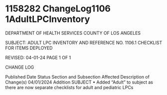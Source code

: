 # 1158282 ChangeLog1106 1AdultLPCInventory

DEPARTMENT OF HEALTH SERVICES 
COUNTY OF LOS ANGELES 
  
SUBJECT: ADULT LPC INVENTORY AND  REFERENCE NO. 1106.1 
  CHECKLIST FOR ITEMS DEPLOYED 
 
 
 
REVISED: 04-01-24 PAGE 1 OF 1  
 
CHANGE LOG 
 
Published 
Date 
Status Section and 
Subsection Affected 
Description of Change(s) 
04/01/2024 Addition SUBJECT 
• Added “Adult” to subject as there 
are now separate checklists for 
adult and pediatric LPCs
